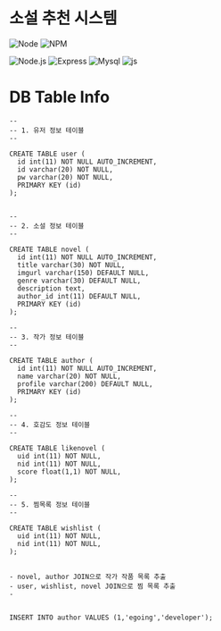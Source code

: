 # 소설 추천 시스템

![Node](https://img.shields.io/badge/node-v14.17.1-blue)
![NPM](https://img.shields.io/badge/npm-v7.19.0-blue)

![Node.js](https://img.shields.io/badge/Node.js-339933.svg?&style=for-the-badge&logo=Node.js&logoColor=white)
![Express](https://img.shields.io/badge/Express-000000.svg?&style=for-the-badge&logo=Express&logoColor=white)
![Mysql](https://img.shields.io/badge/MySQL-4479A1.svg?&style=for-the-badge&logo=MySQL&logoColor=white)
![js](https://img.shields.io/badge/JavaScript-F7DF1E.svg?&style=for-the-badge&logo=JavaScript&logoColor=white)


# DB Table Info
``` MySQL
--
-- 1. 유저 정보 테이블
--

CREATE TABLE user (
  id int(11) NOT NULL AUTO_INCREMENT,
  id varchar(20) NOT NULL,
  pw varchar(20) NOT NULL,
  PRIMARY KEY (id)
);


--
-- 2. 소설 정보 테이블
--

CREATE TABLE novel (
  id int(11) NOT NULL AUTO_INCREMENT,
  title varchar(30) NOT NULL,
  imgurl varchar(150) DEFAULT NULL,
  genre varchar(30) DEFAULT NULL,
  description text,
  author_id int(11) DEFAULT NULL,
  PRIMARY KEY (id)
);

--
-- 3. 작가 정보 테이블
--

CREATE TABLE author (
  id int(11) NOT NULL AUTO_INCREMENT,
  name varchar(20) NOT NULL,
  profile varchar(200) DEFAULT NULL,
  PRIMARY KEY (id)
);

--
-- 4. 호감도 정보 테이블
--

CREATE TABLE likenovel (
  uid int(11) NOT NULL,
  nid int(11) NOT NULL,
  score float(1,1) NOT NULL,
);

--
-- 5. 찜목록 정보 테이블
--

CREATE TABLE wishlist (
  uid int(11) NOT NULL,
  nid int(11) NOT NULL,
);


- novel, author JOIN으로 작가 작품 목록 추출
- user, wishlist, novel JOIN으로 찜 목록 추출
- 


INSERT INTO author VALUES (1,'egoing','developer');
```
